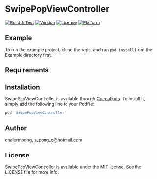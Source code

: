 # SwipePopViewController

[![Build & Test](https://github.com/ltman/SwipePopViewController/workflows/Check%20module%20function/badge.svg)](https://github.com/ltman/SwipePopViewController/actions)
[![Version](https://img.shields.io/cocoapods/v/SwipePopViewController.svg?style=flat)](https://cocoapods.org/pods/SwipePopViewController)
[![License](https://img.shields.io/cocoapods/l/SwipePopViewController.svg?style=flat)](https://cocoapods.org/pods/SwipePopViewController)
[![Platform](https://img.shields.io/cocoapods/p/SwipePopViewController.svg?style=flat)](https://cocoapods.org/pods/SwipePopViewController)

## Example

To run the example project, clone the repo, and run `pod install` from the Example directory first.

## Requirements

## Installation

SwipePopViewController is available through [CocoaPods](https://cocoapods.org). To install
it, simply add the following line to your Podfile:

```ruby
pod 'SwipePopViewController'
```

## Author

chalermpong, s_pong_c@hotmail.com

## License

SwipePopViewController is available under the MIT license. See the LICENSE file for more info.
